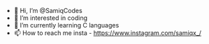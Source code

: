 - 👋 Hi, I’m @SamiqCodes
- 👀 I’m interested in coding
- 🌱 I’m currently learning C languages
- 📫 How to reach me insta - https://www.instagram.com/samiqx_/

<!---
SamiqCodes/SamiqCodes is a ✨ special ✨ repository because its `README.md` (this file) appears on your GitHub profile.
You can click the Preview link to take a look at your changes.
--->
